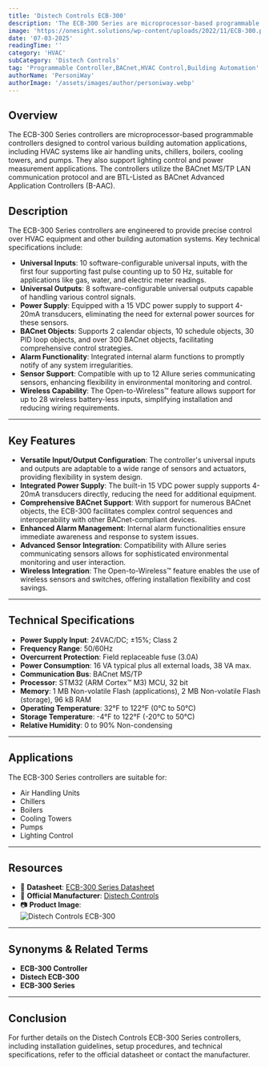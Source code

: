 ```yaml
---
title: 'Distech Controls ECB-300'
description: 'The ECB-300 Series are microprocessor-based programmable controllers designed to control equipment such as air handling units, chillers, boilers, pumps, and cooling towers.'
image: 'https://onesight.solutions/wp-content/uploads/2022/11/ECB-300.png'
date: '07-03-2025'
readingTime: ''
category: 'HVAC'
subCategory: 'Distech Controls'
tag: 'Programmable Controller,BACnet,HVAC Control,Building Automation'
authorName: 'PersoniWay'
authorImage: '/assets/images/author/personiway.webp'
---
```


## **Overview**

The ECB-300 Series controllers are microprocessor-based programmable controllers designed to control various building automation applications, including HVAC systems like air handling units, chillers, boilers, cooling towers, and pumps. They also support lighting control and power measurement applications. The controllers utilize the BACnet MS/TP LAN communication protocol and are BTL-Listed as BACnet Advanced Application Controllers (B-AAC).

## **Description**

The ECB-300 Series controllers are engineered to provide precise control over HVAC equipment and other building automation systems. Key technical specifications include:

- **Universal Inputs**: 10 software-configurable universal inputs, with the first four supporting fast pulse counting up to 50 Hz, suitable for applications like gas, water, and electric meter readings.
- **Universal Outputs**: 8 software-configurable universal outputs capable of handling various control signals.
- **Power Supply**: Equipped with a 15 VDC power supply to support 4-20mA transducers, eliminating the need for external power sources for these sensors.
- **BACnet Objects**: Supports 2 calendar objects, 10 schedule objects, 30 PID loop objects, and over 300 BACnet objects, facilitating comprehensive control strategies.
- **Alarm Functionality**: Integrated internal alarm functions to promptly notify of any system irregularities.
- **Sensor Support**: Compatible with up to 12 Allure series communicating sensors, enhancing flexibility in environmental monitoring and control.
- **Wireless Capability**: The Open-to-Wireless™ feature allows support for up to 28 wireless battery-less inputs, simplifying installation and reducing wiring requirements.

---

## **Key Features**

- **Versatile Input/Output Configuration**: The controller's universal inputs and outputs are adaptable to a wide range of sensors and actuators, providing flexibility in system design.
- **Integrated Power Supply**: The built-in 15 VDC power supply supports 4-20mA transducers directly, reducing the need for additional equipment.
- **Comprehensive BACnet Support**: With support for numerous BACnet objects, the ECB-300 facilitates complex control sequences and interoperability with other BACnet-compliant devices.
- **Enhanced Alarm Management**: Internal alarm functionalities ensure immediate awareness and response to system issues.
- **Advanced Sensor Integration**: Compatibility with Allure series communicating sensors allows for sophisticated environmental monitoring and user interaction.
- **Wireless Integration**: The Open-to-Wireless™ feature enables the use of wireless sensors and switches, offering installation flexibility and cost savings.

---

## **Technical Specifications**

- **Power Supply Input**: 24VAC/DC; ±15%; Class 2
- **Frequency Range**: 50/60Hz
- **Overcurrent Protection**: Field replaceable fuse (3.0A)
- **Power Consumption**: 16 VA typical plus all external loads, 38 VA max.
- **Communication Bus**: BACnet MS/TP
- **Processor**: STM32 (ARM Cortex™ M3) MCU, 32 bit
- **Memory**: 1 MB Non-volatile Flash (applications), 2 MB Non-volatile Flash (storage), 96 kB RAM
- **Operating Temperature**: 32°F to 122°F (0°C to 50°C)
- **Storage Temperature**: -4°F to 122°F (-20°C to 50°C)
- **Relative Humidity**: 0 to 90% Non-condensing

---

## **Applications**

The ECB-300 Series controllers are suitable for:

- Air Handling Units
- Chillers
- Boilers
- Cooling Towers
- Pumps
- Lighting Control

---

## **Resources**

- 📄 **Datasheet**: [ECB-300 Series Datasheet](https://onesight.solutions/wp-content/uploads/2021/10/DATASHEET-AHU-ECB-300-Series.pdf)
- 🏢 **Official Manufacturer**: [Distech Controls](https://www.distech-controls.com)
- 📷 **Product Image**:  
  ![Distech Controls ECB-300](https://onesight.solutions/wp-content/uploads/2022/11/ECB-300.png)

---

## **Synonyms & Related Terms**

- **ECB-300 Controller**
- **Distech ECB-300**
- **ECB-300 Series**

---

## **Conclusion**

For further details on the Distech Controls ECB-300 Series controllers, including installation guidelines, setup procedures, and technical specifications, refer to the official datasheet or contact the manufacturer.
